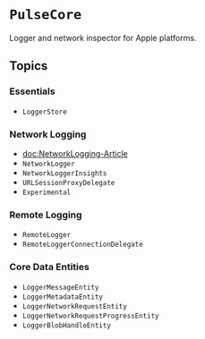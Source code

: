 # ``PulseCore``

Logger and network inspector for Apple platforms.

## Topics

### Essentials

- ``LoggerStore``

### Network Logging

- <doc:NetworkLogging-Article>
- ``NetworkLogger``
- ``NetworkLoggerInsights``
- ``URLSessionProxyDelegate``
- ``Experimental``

### Remote Logging

- ``RemoteLogger``
- ``RemoteLoggerConnectionDelegate``

### Core Data Entities

- ``LoggerMessageEntity``
- ``LoggerMetadataEntity``
- ``LoggerNetworkRequestEntity``
- ``LoggerNetworkRequestProgressEntity``
- ``LoggerBlobHandleEntity``
